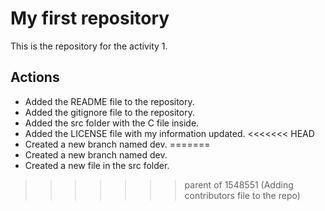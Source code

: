 # My first repository

This is the repository for the activity 1.

## Actions

- Added the README file to the repository.
- Added the gitignore file to the repository.
- Added the src folder with the C file inside.
- Added the LICENSE file with my information updated.
<<<<<<< HEAD
- Created a new branch named dev.
=======
- Created a new branch named dev.
- Created a new file in the src folder.
>>>>>>> parent of 1548551 (Adding contributors file to the repo)
